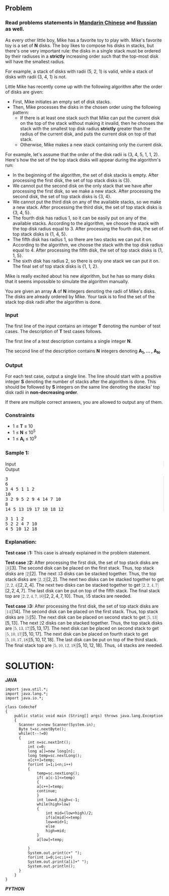 <div id="problem-statement" class="_problemBody_lulsq_29 print"><h2>Problem</h2>
<h3> Read problems statements in <a target="_blank" href="https://www.codechef.com/download/translated/COOK62/mandarin/STACKS.pdf" rel="nofollow noreferrer noopener">Mandarin Chinese</a> and <a target="_blank" href="https://www.codechef.com/download/translated/COOK62/russian/STACKS.pdf" rel="nofollow noreferrer noopener">Russian</a> as well.</h3>
<p>
As every other little boy, Mike has a favorite toy to play with. Mike's favorite toy is a set of <b>N</b> disks. The boy likes to compose his disks in stacks, but there's one very important rule: the disks in a single stack must be ordered by their radiuses in a <b>strictly</b> increasing order such that the top-most disk will have the smallest radius. 
</p>
<p>
For example, a stack of disks with radii (5, 2, 1) is valid, while a stack of disks with radii (3, 4, 1) is not.
</p>
<p>
Little Mike has recently come up with the following algorithm after the order of disks are given:
</p>
<p>
</p><ul><li>First, Mike initiates an empty set of disk stacks.
	</li><li>Then, Mike processes the disks in the chosen order using the following pattern:
	<ul><li>If there is at least one stack such that Mike can put the current disk on the top of the stack without making it invalid, then he chooses the stack with the smallest top disk radius <b>strictly</b> greater than the radius of the current disk, and puts the current disk on top of that stack.
		</li><li>Otherwise, Mike makes a new stack containing only the current disk.
	</li></ul></li></ul><p>
For example, let's assume that the order of the disk radii is (3, 4, 5, 1, 1, 2). Here's how the set of the top stack disks will appear during the algorithm's run:
</p>
<p>
</p><ul><li>In the beginning of the algorithm, the set of disk stacks is empty. After processing the first disk, the set of top stack disks is {3}.
	</li><li>We cannot put the second disk on the only stack that we have after processing the first disk, so we make a new stack. After processing the second disk, the set of top stack disks is {3, 4}.
	</li><li>We cannot put the third disk on any of the available stacks, so we make a new stack. After processing the third disk, the set of top stack disks is {3, 4, 5}.
	</li><li>The fourth disk has radius 1, so it can be easily put on any of the available stacks. According to the algorithm, we choose the stack with the top disk radius equal to 3. After processing the fourth disk, the set of top stack disks is {1, 4, 5}.
	</li><li>The fifth disk has radius 1, so there are two stacks we can put it on. According to the algorithm, we choose the stack with the top disk radius equal to 4. After processing the fifth disk, the set of top stack disks is {1, 1, 5}.
	</li><li>The sixth disk has radius 2, so there is only one stack we can put it on. The final set of top stack disks is {1, 1, 2}.
</li></ul><p>
Mike is really excited about his new algorithm, but he has so many disks that it seems impossible to simulate the algorithm manually.
</p>
<p>
You are given an array <b>A</b> of <b>N</b> integers denoting the radii of Mike's disks. The disks are already ordered by Mike. Your task is to find the set of the stack top disk radii after the algorithm is done.
</p>
<h3>Input</h3>
<p>
The first line of the input contains an integer <b>T</b> denoting the number of test cases. The description of <b>T</b> test cases follows.
</p>
<p>
The first line of a test description contains a single integer <b>N</b>.
</p>
<p>
The second line of the description contains <b>N</b> integers denoting <b>A<sub>1</sub>, ... , A<sub>N</sub></b>.
</p>
<h3>Output</h3>
<p>
For each test case, output a single line. The line should start with a positive integer <b>S</b> denoting the number of stacks after the algorithm is done. This should be followed by <b>S</b> integers on the same line denoting the stacks' top disk radii in <b>non-decreasing order</b>.
</p>
<p>
If there are multiple correct answers, you are allowed to output any of them.
</p>
<h3>Constraints</h3>
<ul><li>1 ≤ <b>T</b> ≤ 10</li>
    <li>1 ≤ <b>N</b> ≤ 10<sup>5</sup></li>
    <li>1 ≤ <b>A<sub>i</sub></b> ≤ 10<sup>9</sup></li>
</ul>
<h3>Sample 1:</h3>
<div data-reactroot="" class="_input_output__table_lulsq_184"><div class="_text_copy__container_lulsq_188"><div class="_text_copy_lulsq_188 _input_top__box_lulsq_198" style="border-right: 1px solid rgb(210, 217, 231);"><span>Input</span><div title="Copy to clipboard" class="" style="pointer-events: all;"><span class="_icon__box_9xn05_2 undefined"><i class="_copy__icon_9xn05_14"></i></span></div></div><div class="_text_copy_lulsq_188 _ouput_top__box_lulsq_201"><span>Output</span><div title="Copy to clipboard" class="" style="pointer-events: all;"><span class="_icon__box_9xn05_2 undefined"><i class="_copy__icon_9xn05_14"></i></span></div></div></div><div class="_values__container_lulsq_204"><div class="_values_lulsq_204" style="border-right: 1px solid rgb(210, 217, 231);"><pre>3
6
3 4 5 1 1 2
10
3 2 9 5 2 9 4 14 7 10
8
14 5 13 19 17 10 18 12</pre></div><div class="_values_lulsq_204"><pre>3 1 1 2
5 2 2 4 7 10 
4 5 10 12 18</pre></div></div></div>
<h3>Explanation:</h3>
<p><strong>Test case <span class="math math-inline"><span class="katex"><span class="katex-mathml"><math xmlns="http://www.w3.org/1998/Math/MathML"><semantics><mrow><mn>1</mn></mrow><annotation encoding="application/x-tex">1</annotation></semantics></math></span><span class="katex-html" aria-hidden="true"><span class="base"><span class="strut" style="height: 0.6444em;"></span><span class="mord">1</span></span></span></span></span>:</strong> This case is already explained in the problem statement.</p>
<p><strong>Test case <span class="math math-inline"><span class="katex"><span class="katex-mathml"><math xmlns="http://www.w3.org/1998/Math/MathML"><semantics><mrow><mn>2</mn></mrow><annotation encoding="application/x-tex">2</annotation></semantics></math></span><span class="katex-html" aria-hidden="true"><span class="base"><span class="strut" style="height: 0.6444em;"></span><span class="mord">2</span></span></span></span></span>:</strong> After processing the first disk, the set of top stack disks are <span class="math math-inline"><span class="katex"><span class="katex-mathml"><math xmlns="http://www.w3.org/1998/Math/MathML"><semantics><mrow><mo stretchy="false">[</mo><mn>3</mn><mo stretchy="false">]</mo></mrow><annotation encoding="application/x-tex">[3]</annotation></semantics></math></span><span class="katex-html" aria-hidden="true"><span class="base"><span class="strut" style="height: 1em; vertical-align: -0.25em;"></span><span class="mopen">[</span><span class="mord">3</span><span class="mclose">]</span></span></span></span></span>. The second disk can be placed on the first stack. Thus, top stack disks are <span class="math math-inline"><span class="katex"><span class="katex-mathml"><math xmlns="http://www.w3.org/1998/Math/MathML"><semantics><mrow><mo stretchy="false">[</mo><mn>2</mn><mo stretchy="false">]</mo></mrow><annotation encoding="application/x-tex">[2]</annotation></semantics></math></span><span class="katex-html" aria-hidden="true"><span class="base"><span class="strut" style="height: 1em; vertical-align: -0.25em;"></span><span class="mopen">[</span><span class="mord">2</span><span class="mclose">]</span></span></span></span></span>. The next <span class="math math-inline"><span class="katex"><span class="katex-mathml"><math xmlns="http://www.w3.org/1998/Math/MathML"><semantics><mrow><mn>3</mn></mrow><annotation encoding="application/x-tex">3</annotation></semantics></math></span><span class="katex-html" aria-hidden="true"><span class="base"><span class="strut" style="height: 0.6444em;"></span><span class="mord">3</span></span></span></span></span> disks can be stacked together. Thus, the top stack disks are <span class="math math-inline"><span class="katex"><span class="katex-mathml"><math xmlns="http://www.w3.org/1998/Math/MathML"><semantics><mrow><mo stretchy="false">[</mo><mn>2</mn><mo separator="true">,</mo><mn>2</mn><mo stretchy="false">]</mo></mrow><annotation encoding="application/x-tex">[2, 2]</annotation></semantics></math></span><span class="katex-html" aria-hidden="true"><span class="base"><span class="strut" style="height: 1em; vertical-align: -0.25em;"></span><span class="mopen">[</span><span class="mord">2</span><span class="mpunct">,</span><span class="mspace" style="margin-right: 0.1667em;"></span><span class="mord">2</span><span class="mclose">]</span></span></span></span></span>. The next two disks can be stacked together to get <span class="math math-inline"><span class="katex"><span class="katex-mathml"><math xmlns="http://www.w3.org/1998/Math/MathML"><semantics><mrow><mo stretchy="false">[</mo><mn>2</mn><mo separator="true">,</mo><mn>2</mn><mo separator="true">,</mo><mn>4</mn><mo stretchy="false">]</mo></mrow><annotation encoding="application/x-tex">[2, 2, 4]</annotation></semantics></math></span><span class="katex-html" aria-hidden="true"><span class="base"><span class="strut" style="height: 1em; vertical-align: -0.25em;"></span><span class="mopen">[</span><span class="mord">2</span><span class="mpunct">,</span><span class="mspace" style="margin-right: 0.1667em;"></span><span class="mord">2</span><span class="mpunct">,</span><span class="mspace" style="margin-right: 0.1667em;"></span><span class="mord">4</span><span class="mclose">]</span></span></span></span></span>. The next two disks can be stacked together to get <span class="math math-inline"><span class="katex"><span class="katex-mathml"><math xmlns="http://www.w3.org/1998/Math/MathML"><semantics><mrow><mo stretchy="false">[</mo><mn>2</mn><mo separator="true">,</mo><mn>2</mn><mo separator="true">,</mo><mn>4</mn><mo separator="true">,</mo><mn>7</mn><mo stretchy="false">]</mo></mrow><annotation encoding="application/x-tex">[2, 2, 4, 7]</annotation></semantics></math></span><span class="katex-html" aria-hidden="true"><span class="base"><span class="strut" style="height: 1em; vertical-align: -0.25em;"></span><span class="mopen">[</span><span class="mord">2</span><span class="mpunct">,</span><span class="mspace" style="margin-right: 0.1667em;"></span><span class="mord">2</span><span class="mpunct">,</span><span class="mspace" style="margin-right: 0.1667em;"></span><span class="mord">4</span><span class="mpunct">,</span><span class="mspace" style="margin-right: 0.1667em;"></span><span class="mord">7</span><span class="mclose">]</span></span></span></span></span>. The last disk can be put on top of the fifth stack. The final stack top are <span class="math math-inline"><span class="katex"><span class="katex-mathml"><math xmlns="http://www.w3.org/1998/Math/MathML"><semantics><mrow><mo stretchy="false">[</mo><mn>2</mn><mo separator="true">,</mo><mn>2</mn><mo separator="true">,</mo><mn>4</mn><mo separator="true">,</mo><mn>7</mn><mo separator="true">,</mo><mn>10</mn><mo stretchy="false">]</mo></mrow><annotation encoding="application/x-tex">[2, 2, 4, 7, 10]</annotation></semantics></math></span><span class="katex-html" aria-hidden="true"><span class="base"><span class="strut" style="height: 1em; vertical-align: -0.25em;"></span><span class="mopen">[</span><span class="mord">2</span><span class="mpunct">,</span><span class="mspace" style="margin-right: 0.1667em;"></span><span class="mord">2</span><span class="mpunct">,</span><span class="mspace" style="margin-right: 0.1667em;"></span><span class="mord">4</span><span class="mpunct">,</span><span class="mspace" style="margin-right: 0.1667em;"></span><span class="mord">7</span><span class="mpunct">,</span><span class="mspace" style="margin-right: 0.1667em;"></span><span class="mord">10</span><span class="mclose">]</span></span></span></span></span>. Thus, <span class="math math-inline"><span class="katex"><span class="katex-mathml"><math xmlns="http://www.w3.org/1998/Math/MathML"><semantics><mrow><mn>5</mn></mrow><annotation encoding="application/x-tex">5</annotation></semantics></math></span><span class="katex-html" aria-hidden="true"><span class="base"><span class="strut" style="height: 0.6444em;"></span><span class="mord">5</span></span></span></span></span> stacks are needed.</p>
<p><strong>Test case <span class="math math-inline"><span class="katex"><span class="katex-mathml"><math xmlns="http://www.w3.org/1998/Math/MathML"><semantics><mrow><mn>3</mn></mrow><annotation encoding="application/x-tex">3</annotation></semantics></math></span><span class="katex-html" aria-hidden="true"><span class="base"><span class="strut" style="height: 0.6444em;"></span><span class="mord">3</span></span></span></span></span>:</strong> After processing the first disk, the set of top stack disks are <span class="math math-inline"><span class="katex"><span class="katex-mathml"><math xmlns="http://www.w3.org/1998/Math/MathML"><semantics><mrow><mo stretchy="false">[</mo><mn>14</mn><mo stretchy="false">]</mo></mrow><annotation encoding="application/x-tex">[14]</annotation></semantics></math></span><span class="katex-html" aria-hidden="true"><span class="base"><span class="strut" style="height: 1em; vertical-align: -0.25em;"></span><span class="mopen">[</span><span class="mord">14</span><span class="mclose">]</span></span></span></span></span>. The second disk can be placed on the first stack. Thus, top stack disks are <span class="math math-inline"><span class="katex"><span class="katex-mathml"><math xmlns="http://www.w3.org/1998/Math/MathML"><semantics><mrow><mo stretchy="false">[</mo><mn>5</mn><mo stretchy="false">]</mo></mrow><annotation encoding="application/x-tex">[5]</annotation></semantics></math></span><span class="katex-html" aria-hidden="true"><span class="base"><span class="strut" style="height: 1em; vertical-align: -0.25em;"></span><span class="mopen">[</span><span class="mord">5</span><span class="mclose">]</span></span></span></span></span>. The next disk can be placed on second stack to get <span class="math math-inline"><span class="katex"><span class="katex-mathml"><math xmlns="http://www.w3.org/1998/Math/MathML"><semantics><mrow><mo stretchy="false">[</mo><mn>5</mn><mo separator="true">,</mo><mn>13</mn><mo stretchy="false">]</mo></mrow><annotation encoding="application/x-tex">[5, 13]</annotation></semantics></math></span><span class="katex-html" aria-hidden="true"><span class="base"><span class="strut" style="height: 1em; vertical-align: -0.25em;"></span><span class="mopen">[</span><span class="mord">5</span><span class="mpunct">,</span><span class="mspace" style="margin-right: 0.1667em;"></span><span class="mord">13</span><span class="mclose">]</span></span></span></span></span>. The next <span class="math math-inline"><span class="katex"><span class="katex-mathml"><math xmlns="http://www.w3.org/1998/Math/MathML"><semantics><mrow><mn>2</mn></mrow><annotation encoding="application/x-tex">2</annotation></semantics></math></span><span class="katex-html" aria-hidden="true"><span class="base"><span class="strut" style="height: 0.6444em;"></span><span class="mord">2</span></span></span></span></span> disks can be stacked together. Thus, the top stack disks are <span class="math math-inline"><span class="katex"><span class="katex-mathml"><math xmlns="http://www.w3.org/1998/Math/MathML"><semantics><mrow><mo stretchy="false">[</mo><mn>5</mn><mo separator="true">,</mo><mn>13</mn><mo separator="true">,</mo><mn>17</mn><mo stretchy="false">]</mo></mrow><annotation encoding="application/x-tex">[5, 13, 17]</annotation></semantics></math></span><span class="katex-html" aria-hidden="true"><span class="base"><span class="strut" style="height: 1em; vertical-align: -0.25em;"></span><span class="mopen">[</span><span class="mord">5</span><span class="mpunct">,</span><span class="mspace" style="margin-right: 0.1667em;"></span><span class="mord">13</span><span class="mpunct">,</span><span class="mspace" style="margin-right: 0.1667em;"></span><span class="mord">17</span><span class="mclose">]</span></span></span></span></span>. The next disk can be placed on second stack to get <span class="math math-inline"><span class="katex"><span class="katex-mathml"><math xmlns="http://www.w3.org/1998/Math/MathML"><semantics><mrow><mo stretchy="false">[</mo><mn>5</mn><mo separator="true">,</mo><mn>10</mn><mo separator="true">,</mo><mn>17</mn><mo stretchy="false">]</mo></mrow><annotation encoding="application/x-tex">[5, 10, 17]</annotation></semantics></math></span><span class="katex-html" aria-hidden="true"><span class="base"><span class="strut" style="height: 1em; vertical-align: -0.25em;"></span><span class="mopen">[</span><span class="mord">5</span><span class="mpunct">,</span><span class="mspace" style="margin-right: 0.1667em;"></span><span class="mord">10</span><span class="mpunct">,</span><span class="mspace" style="margin-right: 0.1667em;"></span><span class="mord">17</span><span class="mclose">]</span></span></span></span></span>. The next disk can be placed on fourth stack to get <span class="math math-inline"><span class="katex"><span class="katex-mathml"><math xmlns="http://www.w3.org/1998/Math/MathML"><semantics><mrow><mo stretchy="false">[</mo><mn>5</mn><mo separator="true">,</mo><mn>10</mn><mo separator="true">,</mo><mn>17</mn><mo separator="true">,</mo><mn>18</mn><mo stretchy="false">]</mo></mrow><annotation encoding="application/x-tex">[5, 10, 17, 18]</annotation></semantics></math></span><span class="katex-html" aria-hidden="true"><span class="base"><span class="strut" style="height: 1em; vertical-align: -0.25em;"></span><span class="mopen">[</span><span class="mord">5</span><span class="mpunct">,</span><span class="mspace" style="margin-right: 0.1667em;"></span><span class="mord">10</span><span class="mpunct">,</span><span class="mspace" style="margin-right: 0.1667em;"></span><span class="mord">17</span><span class="mpunct">,</span><span class="mspace" style="margin-right: 0.1667em;"></span><span class="mord">18</span><span class="mclose">]</span></span></span></span></span>. The last disk can be put on top of the third stack. The final stack top are <span class="math math-inline"><span class="katex"><span class="katex-mathml"><math xmlns="http://www.w3.org/1998/Math/MathML"><semantics><mrow><mo stretchy="false">[</mo><mn>5</mn><mo separator="true">,</mo><mn>10</mn><mo separator="true">,</mo><mn>12</mn><mo separator="true">,</mo><mn>18</mn><mo stretchy="false">]</mo></mrow><annotation encoding="application/x-tex">[5, 10, 12, 18]</annotation></semantics></math></span><span class="katex-html" aria-hidden="true"><span class="base"><span class="strut" style="height: 1em; vertical-align: -0.25em;"></span><span class="mopen">[</span><span class="mord">5</span><span class="mpunct">,</span><span class="mspace" style="margin-right: 0.1667em;"></span><span class="mord">10</span><span class="mpunct">,</span><span class="mspace" style="margin-right: 0.1667em;"></span><span class="mord">12</span><span class="mpunct">,</span><span class="mspace" style="margin-right: 0.1667em;"></span><span class="mord">18</span><span class="mclose">]</span></span></span></span></span>. Thus, <span class="math math-inline"><span class="katex"><span class="katex-mathml"><math xmlns="http://www.w3.org/1998/Math/MathML"><semantics><mrow><mn>4</mn></mrow><annotation encoding="application/x-tex">4</annotation></semantics></math></span><span class="katex-html" aria-hidden="true"><span class="base"><span class="strut" style="height: 0.6444em;"></span><span class="mord">4</span></span></span></span></span> stacks are needed.</p></div>

# SOLUTION:

***JAVA***
```
import java.util.*;
import java.lang.*;
import java.io.*;

class Codechef
{
	public static void main (String[] args) throws java.lang.Exception
	{
	  Scanner sc=new Scanner(System.in);
	  Byte t=sc.nextByte();
	  while(t--!=0)
	  {
	      int n=sc.nextInt();
	      int c=0;
	      long a[]=new long[n];
	      long temp=sc.nextLong();
	      a[c++]=temp;
	      for(int i=1;i<n;i++)
	      {
	          temp=sc.nextLong();
	          if( a[c-1]<=temp)
	          {
	          a[c++]=temp;
	          continue;
	          }
	          int low=0,high=c-1;
	          while(high>low)
	          {
	              int mid=(low+high)/2;
	              if(a[mid]<=temp)
	              low=mid+1;
	              else
	              high=mid;
	          }
	          a[low]=temp;
	         
	      }
	      System.out.print(c+" ");
	      for(int i=0;i<c;i++)
	      System.out.print(a[i]+" ");
	      System.out.println();
	  }
	}
}
```

***PYTHON***
```
```
